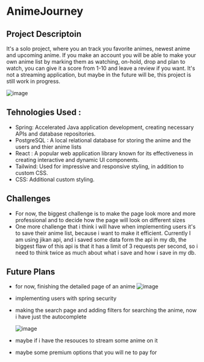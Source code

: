 # AnimeJourney
## Project Descriptoin
 It's a solo project, where you an track you favorite animes, newest anime and upcoming anime. If you make an account you will be able to make your own anime list by marking them as watching, on-hold, drop and plan to watch, you can give it a score from 1-10 and leave a review if you want. It's not a streaming application, but maybe in the future will be, this project is still work in progress.

![image](https://github.com/IacobOliver/AnimeJourney/assets/119490133/7ffbb2af-cc30-4dfe-9a2f-7682486e25a6)

 ## Tehnologies Used : 
 
 - Spring: Accelerated Java application development, creating necessary APIs and database repositories.
 - PostgreSQL : A local relational database for storing the anime and the users and thier anime lists
 - React :  A popular web application library known for its effectiveness in creating interactive and dynamic UI components.
 - Tailwind: Used for impressive and responsive styling, in addition to custom CSS.
 - CSS: Additional custom styling.

## Challenges

- For now, the biggest challenge is to make the page look more and more professional and to decide how the page will look on different sizes
- One more challenge that i think i will have when implementing users it's to save their anime list, because i want to make it efficient. Currently I am using jikan api, and i saved some data form the api in my db, the biggest flaw of this api is that it has a limit of 3 requests per second, so i need to think twice as much about what i save and how i save in my db.

## Future Plans

- for now, finishing the detailed page of an anime
 ![image](https://github.com/IacobOliver/AnimeJourney/assets/119490133/1270ac60-e807-498c-9e43-4e455642898e)

- implementing users with spring security
- making the search page and adding filters for searching the anime, now i have just the autocomplete

  ![image](https://github.com/IacobOliver/AnimeJourney/assets/119490133/7474b41a-4c02-4265-87e5-bdb3d93afb25)

  
- maybe if i have the resouces to stream some anime on it
- maybe some premium options that you will ne to pay for


